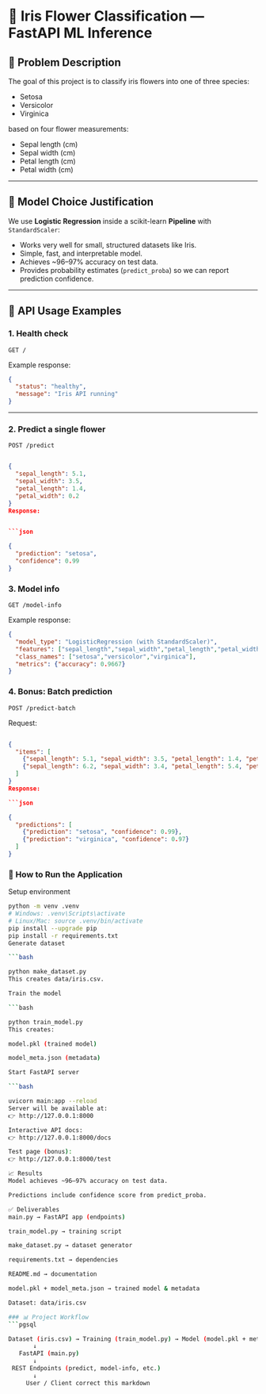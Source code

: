 # 🌸 Iris Flower Classification — FastAPI ML Inference

## 📝 Problem Description
The goal of this project is to classify iris flowers into one of three species:
- Setosa  
- Versicolor  
- Virginica  

based on four flower measurements:
- Sepal length (cm)  
- Sepal width (cm)  
- Petal length (cm)  
- Petal width (cm)  

---

## 🤖 Model Choice Justification
We use **Logistic Regression** inside a scikit-learn **Pipeline** with `StandardScaler`:
- Works very well for small, structured datasets like Iris.  
- Simple, fast, and interpretable model.  
- Achieves ~96–97% accuracy on test data.  
- Provides probability estimates (`predict_proba`) so we can report prediction confidence.  

---

## 📡 API Usage Examples

### 1. Health check
`GET /`  

Example response:
```json
{
  "status": "healthy",
  "message": "Iris API running"
}
```
---
### 2. Predict a single flower
`POST /predict`

```json

{
  "sepal_length": 5.1,
  "sepal_width": 3.5,
  "petal_length": 1.4,
  "petal_width": 0.2
}
Response:


```json

{
  "prediction": "setosa",
  "confidence": 0.99
}
```
### 3. Model info
`GET /model-info`

Example response:


```json
{
  "model_type": "LogisticRegression (with StandardScaler)",
  "features": ["sepal_length","sepal_width","petal_length","petal_width"],
  "class_names": ["setosa","versicolor","virginica"],
  "metrics": {"accuracy": 0.9667}
}
```
### 4. Bonus: Batch prediction
`POST /predict-batch`

Request:
```json

{
  "items": [
    {"sepal_length": 5.1, "sepal_width": 3.5, "petal_length": 1.4, "petal_width": 0.2},
    {"sepal_length": 6.2, "sepal_width": 3.4, "petal_length": 5.4, "petal_width": 2.3}
  ]
}
Response:

```json

{
  "predictions": [
    {"prediction": "setosa", "confidence": 0.99},
    {"prediction": "virginica", "confidence": 0.97}
  ]
}
```
### 🚀 How to Run the Application
Setup environment

```bash
python -m venv .venv
# Windows: .venv\Scripts\activate
# Linux/Mac: source .venv/bin/activate
pip install --upgrade pip
pip install -r requirements.txt
Generate dataset

```bash

python make_dataset.py
This creates data/iris.csv.

Train the model

```bash

python train_model.py
This creates:

model.pkl (trained model)

model_meta.json (metadata)

Start FastAPI server

```bash

uvicorn main:app --reload
Server will be available at:
👉 http://127.0.0.1:8000

Interactive API docs:
👉 http://127.0.0.1:8000/docs

Test page (bonus):
👉 http://127.0.0.1:8000/test

📈 Results
Model achieves ~96–97% accuracy on test data.

Predictions include confidence score from predict_proba.

✅ Deliverables
main.py → FastAPI app (endpoints)

train_model.py → training script

make_dataset.py → dataset generator

requirements.txt → dependencies

README.md → documentation

model.pkl + model_meta.json → trained model & metadata

Dataset: data/iris.csv

### 📊 Project Workflow
```pgsql

Dataset (iris.csv) → Training (train_model.py) → Model (model.pkl + meta.json)
       ↓
   FastAPI (main.py)
       ↓
 REST Endpoints (predict, model-info, etc.)
       ↓
     User / Client correct this markdown